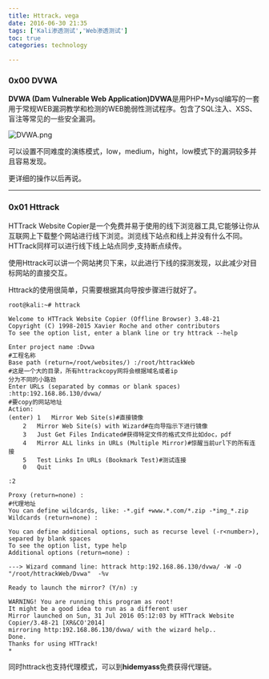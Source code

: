 ```yaml
---
title: Httrack，vega
date: 2016-06-30 21:35
tags: ['Kali渗透测试','Web渗透测试']
toc: true
categories: technology

---
```

### 0x00 DVWA
**DVWA (Dam Vulnerable Web Application)DVWA**是用PHP+Mysql编写的一套用于常规WEB漏洞教学和检测的WEB脆弱性测试程序。包含了SQL注入、XSS、盲注等常见的一些安全漏洞。


![DVWA.png](http://upload-images.jianshu.io/upload_images/1571420-b101a308968f12a7.png?imageMogr2/auto-orient/strip%7CimageView2/2/w/1240)

可以设置不同难度的演练模式，low，medium，hight，low模式下的漏洞较多并且容易发现。

更详细的操作以后再说。

---
### 0x01 Httrack
HTTrack Website Copier是一个免费并易于使用的线下浏览器工具,它能够让你从互联网上下载整个网站进行线下浏览。浏览线下站点和线上并没有什么不同。HTTrack同样可以进行线下线上站点同步,支持断点续传。

使用Httrack可以讲一个网站拷贝下来，以此进行下线的探测发现，以此减少对目标网站的直接交互。

Httrack的使用很简单，只需要根据其向导按步骤进行就好了。

```
root@kali:~# httrack

Welcome to HTTrack Website Copier (Offline Browser) 3.48-21
Copyright (C) 1998-2015 Xavier Roche and other contributors
To see the option list, enter a blank line or try httrack --help

Enter project name :Dvwa
#工程名称
Base path (return=/root/websites/) :/root/httrackWeb
#这是一个大的目录，所有httrackcopy网将会根据域名或者ip
分为不同的小路劲
Enter URLs (separated by commas or blank spaces) :http:192.168.86.130/dvwa/
#要copy的网站地址
Action:
(enter)	1	Mirror Web Site(s)#直接镜像
	2	Mirror Web Site(s) with Wizard#在向导指示下进行镜像
	3	Just Get Files Indicated#获得特定文件的格式文件比如doc，pdf
	4	Mirror ALL links in URLs (Multiple Mirror)#惊醒当前url下的所有连接
	5	Test Links In URLs (Bookmark Test)#测试连接
	0	Quit

:2

Proxy (return=none) :
#代理地址
You can define wildcards, like: -*.gif +www.*.com/*.zip -*img_*.zip
Wildcards (return=none) :

You can define additional options, such as recurse level (-r<number>), separed by blank spaces
To see the option list, type help
Additional options (return=none) :

---> Wizard command line: httrack http:192.168.86.130/dvwa/ -W -O "/root/httrackWeb/Dvwa"  -%v  

Ready to launch the mirror? (Y/n) :y

WARNING! You are running this program as root!
It might be a good idea to run as a different user
Mirror launched on Sun, 31 Jul 2016 05:12:03 by HTTrack Website Copier/3.48-21 [XR&CO'2014]
mirroring http:192.168.86.130/dvwa/ with the wizard help..
Done.
Thanks for using HTTrack!
* 
```
同时httrack也支持代理模式，可以到**hidemyass**免费获得代理链。


